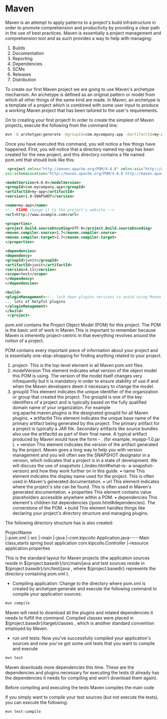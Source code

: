 # Maven

Maven is an attempt to apply patterns to a project's build infrastructure in order to promote comprehension and productivity by providing a clear path in the use of best practices. Maven is essentially a project management and comprehension tool and as such provides a way to help with managing:

1. Builds
2. Documentation
3. Reporting
4. Dependencies
5. SCMs
6. Releases
7. Distribution

To create our first Maven project we are going to use Maven's archetype mechanism. An archetype is defined as an original pattern or model from which all other things of the same kind are made. In Maven, an archetype is a template of a project which is combined with some user input to produce a working Maven project that has been tailored to the user's requirements.

On to creating your first project! In order to create the simplest of Maven projects, execute the following from the command line:

```bash
mvn -B archetype:generate -DgroupId=com.mycompany.app -DartifactId=my-app -DarchetypeArtifactId=maven-archetype-quickstart -DarchetypeVersion=1.4
```

Once you have executed this command, you will notice a few things have happened. First, you will notice that a directory named my-app has been created for the new project, and this directory contains a file named pom.xml that should look like this:

```xml
 <project xmlns="http://maven.apache.org/POM/4.0.0" xmlns:xsi="http://www.w3.org/2001/XMLSchema-instance"
xsi:schemaLocation="http://maven.apache.org/POM/4.0.0 http://maven.apache.org/xsd/maven-4.0.0.xsd">

<modelVersion>4.0.0</modelVersion>
<groupId>com.mycompany.app</groupId>
<artifactId>my-app</artifactId>
<version>1.0-SNAPSHOT</version>

<name>my-app</name>
<!-- FIXME change it to the project's website -->
<url>http://www.example.com</url>

<properties>
<project.build.sourceEncoding>UTF-8</project.build.sourceEncoding>
<maven.compiler.source>1.7</maven.compiler.source>
<maven.compiler.target>1.7</maven.compiler.target>
</properties>

<dependencies>
<dependency>
<groupId>junit</groupId>
<artifactId>junit</artifactId>
<version>4.11</version>
<scope>test</scope>
</dependency>
</dependencies>

<build>
<pluginManagement><!-- lock down plugins versions to avoid using Maven defaults(may be moved to parent pom) -->
... lots of helpful plugins
</pluginManagement>
</build>
 </project>
```

pom.xml contains the Project Object Model (POM) for this project. The POM is the basic unit of work in Maven.This is important to remember because Maven is inherently project-centric in that everything revolves around the notion of a project.

POM contains every important piece of information about your project and is essentially one-stop-shopping for finding anything related to your project.

1. project- This is the top-level element in all Maven pom.xml files.
2. modelVersion This element indicates what version of the object model this POM is using. The version of the model itself changes very infrequently but it is mandatory in order to ensure stability of use if and when the Maven developers deem it necessary to change the model.
3. groupId This element indicates the unique identifier of the organization or group that created the project. The groupId is one of the key identifiers of a project and is typically based on the fully qualified domain name of your organization. For example org.apache.maven.plugins is the designated groupId for all Maven plugins.
▪ artifactId This element indicates the unique base name of the primary artifact being generated by this project.
The primary artifact for a project is typically a JAR file. Secondary artifacts like source bundles also use the
artifactId as part of their final name. A typical artifact produced by Maven would have the form <artifactId>-
<version>.<extension> (for example, myapp-1.0.jar ).
▪ version This element indicates the version of the artifact generated by the project. Maven goes a long way to
help you with version management and you will often see the SNAPSHOT designator in a version, which
indicates that a project is in a state of development. We will discuss the use of snapshots (./index.html#what-is-
a-snapshot-version) and how they work further on in this guide.
▪ name This element indicates the display name used for the project. This is often used in Maven's generated
documentation.
▪ url This element indicates where the project's site can be found. This is often used in Maven's generated
documentation.
▪ properties This element contains value placeholders accessible anywhere within a POM.
▪ dependencies This element's children list dependencies (/pom.html#dependencies). The cornerstone of the
POM.
▪ build This element handles things like declaring your project's directory structure and managing plugins.

The following directory structure has is also created:

ProjectName\
|-pom.xml
|-src
    |-main
        |-java
            |-com.kipcollo
                    Application.java-----Main class,starts spring boot application
             com.kipcollo.Controller
    |-resource
        application.properties

This is the standard layout for Maven projects (the application sources reside in ${project.basedir}/src/main/java and test sources reside in ${project.basedir}/src/test/java , where ${project.basedir} represents the directory containing pom.xml ).

- Compiling application: Change to the directory where pom.xml is created by archetype:generate and execute the following command to compile your application sources:

```bash
mvn compile
```

Maven will need to download all the plugins and related dependencies it needs to fulfill the command.
Compiled classes were placed in ${project.basedir}/target/classes , which is another standard convention employed by Maven.

- run unit tests: Now you've successfully compiled your application's sources and now you've got some unit tests that you want to compile and execute

```bash
mvn test
```

Maven downloads more dependencies this time. These are the dependencies and plugins necessary for executing the tests (it already has the dependencies it needs for compiling and won't download them again).

Before compiling and executing the tests Maven compiles the main code

If you simply want to compile your test sources (but not execute the tests), you can execute the following:

```bash
mvn test-compile
```
